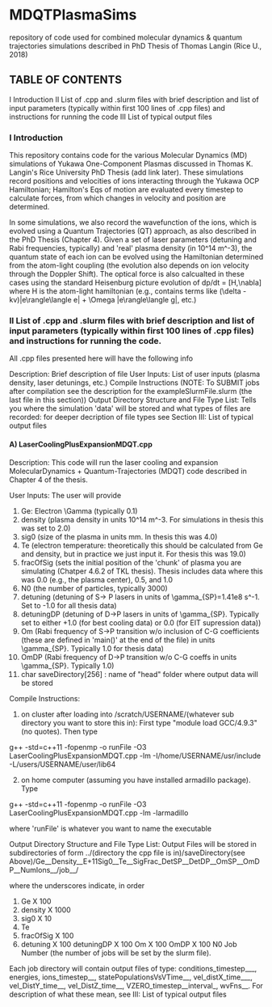# MDQTPlasmaSims
repository of code used for combined molecular dynamics &amp; quantum trajectories simulations described in PhD Thesis of Thomas Langin (Rice U., 2018)

## TABLE OF CONTENTS

I Introduction
II List of .cpp and .slurm files with brief description and list of input parameters (typically within first 100 lines of .cpp files) and instructions for running the code
III List of typical output files

### I Introduction

This repository contains code for the various Molecular Dynamics (MD) simulations of Yukawa One-Component Plasmas discussed in Thomas K. Langin's Rice University PhD Thesis (add link later).  These simulations record positions and velocities of ions interacting through the Yukawa OCP Hamiltonian; Hamilton's Eqs of motion are evaluated every timestep to calculate forces, from which changes in velocity and position are determined.  

In some simulations, we also record the wavefunction of the ions, which is evolved using a Quantum Trajectories (QT) approach, as also described in the PhD Thesis (Chapter 4).  Given a set of laser parameters (detuning and Rabi frequencies, typically) and 'real' plasma density (in 10^14 m^-3), the quantum state of each ion can be evolved using the Hamiltonian determined from the atom-light coupling (the evolution also depends on ion velocity through the Doppler Shift).  The optical force is also calcualted in these cases using the standard Heisenburg picture evolution of dp/dt = [H,\nabla] where H is the atom-light hamiltonian (e.g., contains terms like (\delta - kv)|e\rangle\langle e| + \Omega |e\rangle\langle g|, etc.)

### II List of .cpp and .slurm files with brief description and list of input parameters (typically within first 100 lines of .cpp files) and instructions for running the code.

All .cpp files presented here will have the following info

Description: Brief description of file
User Inputs: List of user inputs (plasma density, laser detunings, etc.)
Compile Instructions (NOTE: To SUBMIT jobs after compilation see the description for the exampleSlurmFile.slurm (the last file in this section))
Output Directory Structure and File Type List: Tells you where the simulation 'data' will be stored and what types of files are recorded: for deeper decription of file types see Section III: List of typical output files

#### A) LaserCoolingPlusExpansionMDQT.cpp

Description: This code will run the laser cooling and expansion MolecularDynamics + Quantum-Trajectories (MDQT) code described in Chapter 4 of the thesis.  

User Inputs: The user will provide

1) Ge: Electron \Gamma (typically 0.1)
2) density (plasma density in units 10^14 m^-3.  For simulations in thesis this was set to 2.0)
3) sig0 (size of the plasma in units mm.  In thesis this was 4.0)
4) Te (electron temperature: theoretically this should be calculated from Ge and density, but in practice we just input it.  For thesis this was 19.0)
5) fracOfSig (sets the initial position of the 'chunk' of plasma you are simulating (Chatper 4.6.2 of TKL thesis).  Thesis includes data where this was 0.0 (e.g., the plasma center), 0.5, and 1.0
6) N0 (the number of particles, typically 3000)
7) detuning (detuning of S-> P lasers in units of \gamma_{SP}=1.41e8 s^-1.  Set to -1.0 for all thesis data)
8) detuningDP (detuning of D->P lasers in units of \gamma_{SP}.  Typically set to either +1.0 (for best cooling data) or 0.0 (for EIT supression data))
9) Om (Rabi frequency of S->P transition w/o inclusion of C-G coefficients (these are defined in 'main()' at the end of the file) in units \gamma_{SP}.  Typically 1.0 for thesis data)
10) OmDP (Rabi frequency of D->P transition w/o C-G coeffs in units \gamma_{SP}.  Typically 1.0)
11) char saveDirectory[256] : name of "head" folder where output data will be stored

Compile Instructions:

1) on cluster after loading into /scratch/USERNAME/(whatever sub directory you want to store this in): First type "module load GCC/4.9.3" (no quotes).  Then type

g++ -std=c++11 -fopenmp -o runFile -O3 LaserCoolingPlusExpansionMDQT.cpp -lm -I/home/USERNAME/usr/include -L/users/USERNAME/user/lib64   

2) on home computer (assuming you have installed armadillo package).  Type

g++ -std=c++11 -fopenmp -o runFile -O3 LaserCoolingPlusExpansionMDQT.cpp -lm -larmadillo

where 'runFile' is whatever you want to name the executable

Output Directory Structure and File Type List: Output Files will be stored in subdirectories of form ../(directory the cpp file is in)/saveDirectory(see Above)/Ge__Density__E+11Sig0__Te__SigFrac_DetSP__DetDP__OmSP__OmDP__NumIons__/job__/

where the underscores indicate, in order

1) Ge X 100
2) density X 1000
3) sig0 X 10
4) Te
5) fracOfSig X 100
6) detuning X 100
detuningDP X 100
Om X 100
OmDP X 100
N0
Job Number (the number of jobs will be set by the slurm file).

Each job directory will contain output files of type: conditions_timestep___, energies, ions_timestep__, statePopulationsVsVTime__, vel_distX_time___, vel_DistY_time__, vel_DistZ_time__, VZERO_timestep__interval_, wvFns__.  For description of what these mean, see III: List of typical output files

